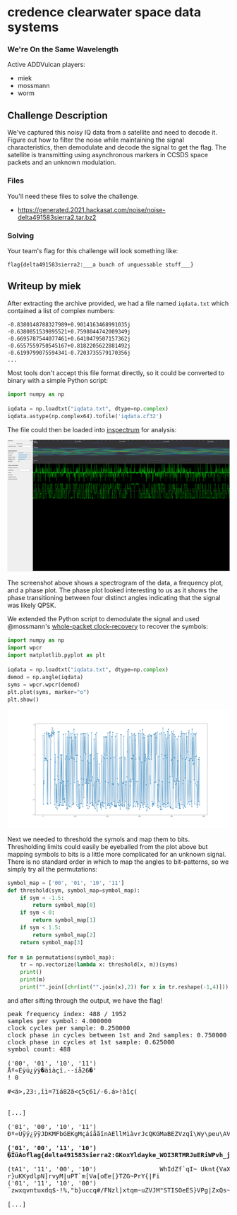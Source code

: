 # credence clearwater space data systems

### We're On the Same Wavelength

Active ADDVulcan players:
- miek
- mossmann
- worm

## Challenge Description

We've captured this noisy IQ data from a satellite and need to decode it. Figure out how to filter the noise while maintaining the signal characteristics, then demodulate and decode the signal to get the flag. The satellite is transmitting using asynchronous markers in CCSDS space packets and an unknown modulation.

### Files

 You'll need these files to solve the challenge.

 * https://generated.2021.hackasat.com/noise/noise-delta491583sierra2.tar.bz2


### Solving

Your team's flag for this challenge will look something like:
```
flag{delta491583sierra2:___a bunch of unguessable stuff___} 
```

## Writeup by miek

After extracting the archive provided, we had a file named `iqdata.txt` which contained a list of complex numbers:

```
-0.8380148788327989+0.9014163468991035j
-0.6380851539895521+0.7598044742009349j
-0.6695787544077461+0.6410479507157362j
-0.6557559750545167+0.8182205622881492j
-0.6199799075594341-0.7203735579170356j
...
```

Most tools don't accept this file format directly, so it could be converted to binary with a simple Python script:

```python
import numpy as np

iqdata = np.loadtxt("iqdata.txt", dtype=np.complex)
iqdata.astype(np.complex64).tofile('iqdata.cf32')
```

The file could then be loaded into [inspectrum](https://github.com/miek/inspectrum) for analysis:

![](credence-inspectrum.png)

The screenshot above shows a spectrogram of the data, a frequency plot, and a phase plot. The phase plot looked interesting to us as it shows the phase transitioning between four distinct angles indicating that the signal was likely QPSK.

We extended the Python script to demodulate the signal and used @mossmann's [whole-packet clock-recovery](https://github.com/mossmann/clock-recovery) to recover the symbols:

```python
import numpy as np
import wpcr
import matplotlib.pyplot as plt

iqdata = np.loadtxt("iqdata.txt", dtype=np.complex)
demod = np.angle(iqdata)
syms = wpcr.wpcr(demod)
plt.plot(syms, marker="o")
plt.show()
```

![](credence-syms.png)

Next we needed to threshold the symols and map them to bits. Thresholding limits could easily be eyeballed from the plot above but mapping symbols to bits is a little more complicated for an unknown signal. There is no standard order in which to map the angles to bit-patterns, so we simply try all the permutations:

```python
symbol_map = ['00', '01', '10', '11']
def threshold(sym, symbol_map=symbol_map):
    if sym < -1.5:
        return symbol_map[0]
    if sym < 0:
        return symbol_map[1]
    if sym < 1.5:
        return symbol_map[2]
    return symbol_map[3]

for m in permutations(symbol_map):
    tr = np.vectorize(lambda x: threshold(x, m))(syms)
    print()
    print(m)
    print("".join([chr(int("".join(x),2)) for x in tr.reshape(-1,4)]))
```

and after sifting through the output, we have the flag!

<pre>
peak frequency index: 488 / 1952
samples per symbol: 4.000000
clock cycles per sample: 0.250000
clock phase in cycles between 1st and 2nd samples: 0.750000
clock phase in cycles at 1st sample: 0.625000
symbol count: 488

('00', '01', '10', '11')
Åº«Èÿü¿ÿÿ�äìàçî.--íå26�'
! 0

#<ä>,23:,îì=7ïá82ã<ç5ç61/-6.á>!àîç(


[...]

('01', '00', '10', '11')
Ðº«Ùÿý¿ÿÿJDKMFbGEKgMçáíåãînAEllMìàvrJcQKGMaBEZVzqî\Wy\peu\AV_dCZ@K]LBãg}áT~mv_wzImîCíU|sïFLWäy^vç}LVãpã@rtWolMrnä~dåîãKáFi

<b>('01', '00', '11', '10')
�ÏüÀoflag{delta491583sierra2:GKoxYldayke_WOI3RTMRJuERiWPvh_jlQbk8tA9VCqGPDOmq3h1UBH0gbT6MSG4AbW8J8jKFTpraKs6Cv538l9g}</b>

(tA1', '11', '00', '10')                 WhIdZf`qI~	Uknt{VaXdi{TolgVJKylHhG
r}uKKydlpN]rvyM|uPT`m[Va[oEe[}TZG~PrY{|Fi
('01', '11', '10', '00')
¨zwxqvntuxdq$-!%,"b}uccq#/FNzl]xtqm~uZVJM"STISOeES}VPg|ZxQs~,dA-WBaFPDJya"|!UCL vsT'IRF$AsV,O,NGT`cqNb'Bg%",x-vi

[...]
</pre>
